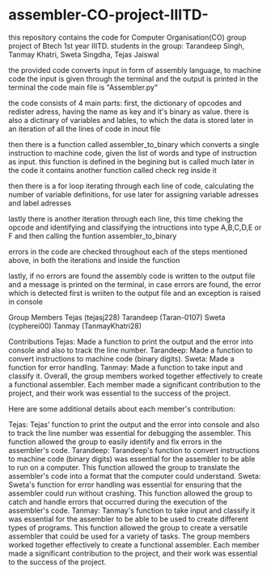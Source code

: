 # assembler-CO-project-IIITD-
this repository contains the code for Computer Organisation(CO) group project of Btech 1st year IIITD. students in the group: Tarandeep Singh, Tanmay Khatri, Sweta Singdha, Tejas Jaiswal

the provided code converts input in form of assembly language, to machine code
the input is given through the terminal and the output is printed in the terminal
the code main file is "Assembler.py"

the code consists of 4 main parts:
first, the dictionary of opcodes and redister adress, having the name as key and it's binary as value.
there is also a dictinary of variables and lables, to which the data is stored later in an iteration of all the lines of code in inout file

then there is a function called assembler_to_binary which converts a single instruction to machine code, 
given the list of words and type of instruction as input. this function is defined in the begining but is called much later in the code
it contains another function called check reg inside it

then there is a for loop iterating through each line of code, calculating the number of variable definitions, 
for use later for  assigning variable adresses and label adresses

lastly there is another iteration through each line, this time cheking the opcode and identifying and
classifying the intructions into type A,B,C,D,E or F and then calling the funtion assembler_to_binary

errors in the code are checked throughout each of the steps mentioned above, in both the iterations and inside the function

lastly, if no errors are found the assembly code is written to the output file and a message is printed on the terminal,
in case errors are found, the error which is detected first is wriiten to the output file and an exception is raised in console


Group Members
Tejas (tejasj228)
Tarandeep (Taran-0107)
Sweta (cypherei00)
Tanmay (TanmayKhatri28)

Contributions
Tejas:
Made a function to print the output and the error into console and also to track the line number.
Tarandeep:
Made a function to convert instructions to machine code (binary digits).
Sweta:
Made a function for error handling.
Tanmay:
Made a function to take input and classify it.
Overall, the group members worked together effectively to create a functional assembler. Each member made a significant contribution to the project, and their work was essential to the success of the project.

Here are some additional details about each member's contribution:

Tejas: Tejas' function to print the output and the error into console and also to track the line number was essential for debugging the assembler. This function allowed the group to easily identify and fix errors in the assembler's code.
Tarandeep: Tarandeep's function to convert instructions to machine code (binary digits) was essential for the assembler to be able to run on a computer. This function allowed the group to translate the assembler's code into a format that the computer could understand.
Sweta: Sweta's function for error handling was essential for ensuring that the assembler could run without crashing. This function allowed the group to catch and handle errors that occurred during the execution of the assembler's code.
Tanmay: Tanmay's function to take input and classify it was essential for the assembler to be able to be used to create different types of programs. This function allowed the group to create a versatile assembler that could be used for a variety of tasks.
The group members worked together effectively to create a functional assembler. Each member made a significant contribution to the project, and their work was essential to the success of the project.
